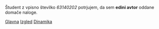 Študent z vpisno številko _63140202_ potrjujem, da sem __edini avtor__ oddane domače naloge.

[Glavna](https://rawgit.com/pollakmartin/stroboskop/master/stroboskop.html)
[Izgled](https://rawgit.com/pollakmartin/stroboskop/izgled/stroboskop.html)
[Dinamika](https://rawgit.com/pollakmartin/stroboskop/dinamika/stroboskop.html)